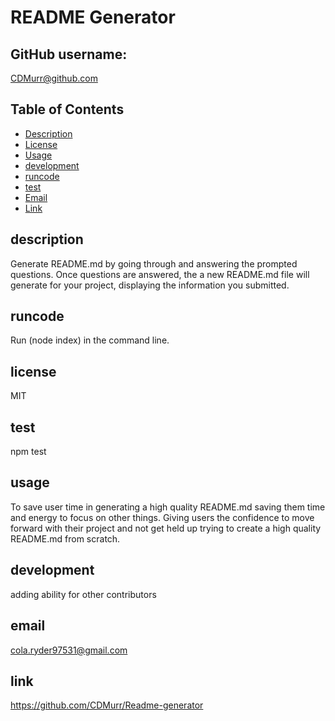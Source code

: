  # README Generator 

  ## GitHub username: 
  CDMurr@github.com

  ## Table of Contents
  * [Description](#description)
  * [License](#license)
  * [Usage](#usage)
  * [development](#development)
  * [runcode](#runcode)
  * [test](#test)
  * [Email](#email)
  * [Link](#link)
  
  ## description
  Generate README.md by going through and answering the prompted questions. Once questions are answered, the a new README.md file will generate for your project, displaying the information you submitted. 

  ## runcode
  Run (node index) in the command line.
  
  ## license
  MIT

  ## test
  npm test
  
  ## usage
  To save user time in generating a high quality README.md saving them time and energy to focus on other things. Giving users the confidence to move forward with their project and not get held up trying to create a high quality README.md from scratch. 
  
  ## development 
  adding ability for other contributors

  ## email 
  cola.ryder97531@gmail.com

  ## link 
  https://github.com/CDMurr/Readme-generator
